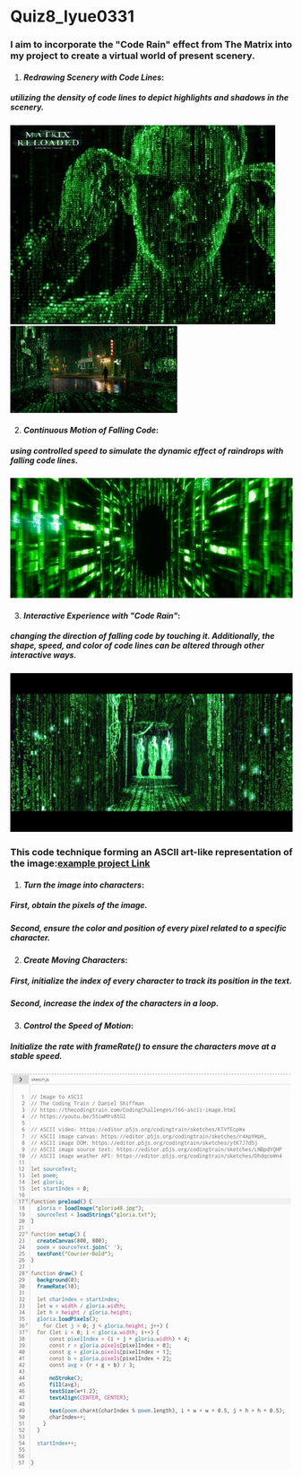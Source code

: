 # Quiz8_lyue0331

### I aim to incorporate the "Code Rain" effect from The Matrix into my project to create a virtual world of present scenery.
1. #### *Redrawing Scenery with Code Lines*: 
##### utilizing the **density of code lines** to depict highlights and shadows in the scenery.
![1](readmeImages/1.jpg)
![2](readmeImages/2.jpg)
   
2. #### *Continuous Motion of Falling Code*: 
##### using **controlled speed** to simulate the dynamic effect of raindrops with falling code lines.
![3](readmeImages/3.jpg)
 
3. #### *Interactive Experience with "Code Rain"*: 
##### **changing the direction of falling code** by touching it. Additionally, **the shape, speed, and color of code lines** can be altered through other interactive ways.
![4](readmeImages/4.jpg)


### This code technique forming an ASCII art-like representation of the image:[example project Link](https://editor.p5js.org/codingtrain/sketches/LNBpdYQHP) 

1. #### *Turn the image into characters*:
##### **First**, obtain the pixels of the image. 
##### **Second**, ensure the color and position of every pixel related to a specific character.
2. #### *Create Moving Characters*:
##### **First**, initialize the index of every character to track its position in the text. 
##### **Second**, increase the index of the characters in a loop.
3. #### *Control the Speed of Motion*:
##### Initialize the rate with frameRate() to ensure the characters move at a stable speed.
![5](readmeImages/5.jpg)